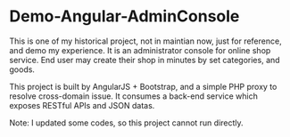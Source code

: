# Demo-Angular-AdminConsole

This is one of my historical project, not in maintian now, just for reference, and demo my experience.  It is an administrator console for online shop service. End user may create their shop in minutes by set categories, and goods.

This project is built by AngularJS + Bootstrap, and a simple PHP proxy to resolve cross-domain issue. It consumes a back-end service which exposes RESTful APIs and JSON datas.

Note: I updated some codes, so this project cannot run directly.


